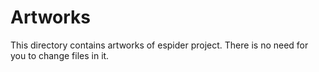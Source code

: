 # Artworks

This directory contains artworks of espider project. There is no need for you to change files in it.